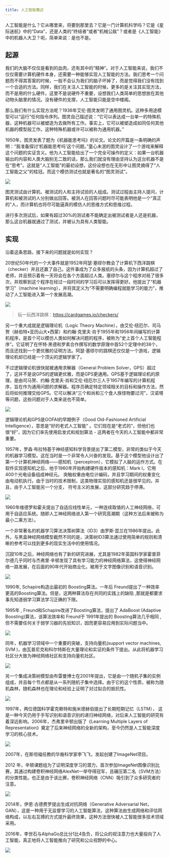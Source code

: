 ```yaml
---
title: 人工智能概述
---
```


人工智能是什么？它从哪里来，将要到那里去？它是一门计算机科学吗？它是《星际迷航》中的“Data”，还是人类的“终结者”或者“机械公敌”？或者是《人工智能》中的机器人大卫？呃，简单来说：是也不是。

## 起源

我们的大脑不仅仅是看到的血肉，还有其中的“精神”。对于人工智能来说，我们不仅仅需要计算机硬件本身，还需要一种能够实现人工智能的方法。我们思考一个问题而不得其答案的时候，一般不会认为我们的脑子坏掉了，而是觉得我们没有找到一个合适的方法。同样，我们在关注人工智能的时候，更多的是关注其实现方法，而不是用的什么硬件。这里不是说硬件不重要，设想我们人类简单的思想放在其他动物头脑里的情况。没有硬件的支撑，人工智能只能是空中楼阁。

那么我们有什么实现方法呢？1936年艾伦·图灵发明了通用图灵机。这种多用途模型可以“运行”任何指令序列。图灵自己描述说：“它可以表达成一台单一的特殊机器，这种机器可以被塑造为去做所有工作。事实上，它可以被塑造成如同任何其他机器的模型般工作。这种特殊机器或许可以被称为通用机器。”


1950年，图灵发表了题为《机器能思考吗》的论文。论文的开篇是一条明确的声明：“我准备探讨‘机器能思考吗’这个问题。”童心未泯的图灵设计了一个游戏来解释这个问题的实证含义。他为人工智能给出了一个完全可操作的定义：如果一台机器输出的内容和人类大脑别无二致的话，那么我们就没有理由坚持认为这台机器不是在“思考”。这就是“人工智能”的最初设想，这份设想也在无形中让图灵摘得了“人工智能之父”的桂冠。而这个模仿测试也就是著名的“图灵测试”。

![](/assets/images/ai/basic/01/turing-test.png.webp)

图灵测试由计算机、被测试的人和主持试验的人组成。测试过程由主持人提问，计算机和被测试的人分别做出回答。被测人在回答问题时尽可能表明他是一个“真正的”人，而计算机也将尽可能逼真的模仿人的思维方式和思维过程。

进行多次测试后，如果有超过30%的测试者不能确定出被测试者是人还是机器，那么这台机器就通过了测试，并被认为具有人类智能。 


## 实现
沿着这条思路，接下来的问题就是如何实现？

20世纪50年代的一个大事件就是1952年阿瑟·塞缪尔教会了计算机下西洋跳棋（checker）并且还赢了自己。这件事成为了众多报纸的头条，因为计算机超过了老师，并且预示着有一天将会在各个方面超过人类。塞缪尔与这个程序对局了很多次，并观察到这个程序在经过一段时间的学习后可以发挥得更好。他提出了“机器学习”（machine learning），并将其定义为“不需要明确编程就能学习的能力”，推动了人工智能进入第一个发展高潮。

![](/assets/images/ai/basic/01/checker.png.webp)

> 玩一玩西洋跳棋：<https://cardgames.io/checkers/>


另一个重大成就是逻辑理论机（Logic Theory Machine），由艾伦·纽厄尔、司马贺（赫伯特•亚历山大•西蒙）和约翰·克里夫·肖于1955年和1956年间编写的计算机程序，是首个可以模仿人类如何解决问题的程序，被称为“史上首个人工智能程序”。它证明了在怀特·黑德和罗素合作撰写的数学原理中首52个定理中的38个，而且还找到一个更优雅的证明方法。阿瑟·塞缪尔的跳棋还仅仅是一个游戏，逻辑理论机却已经是一个顶尖的逻辑学家了。


不过逻辑理论机很快就被通用求解器（General Problem Solver，GPS）超过了，这并不是说GPS的逻辑更优雅，而是GPS更通用。GPS基于逻辑理论机的原理，是由司马贺、约翰·克里夫·肖和艾伦·纽厄尔三人于1957年编写的计算机程序，旨在作为通用问题的求解器。程序员确定特定领域相关的目标和操作方法，然后将如何推理交给GPS。它可以解决“三个和尚和三个食人族怪物要过河”，汉诺塔等问题，这些问题对于人类来说也不简单。

![](/assets/images/ai/basic/01/7bridge.png.webp)

逻辑理论机和GPS是GOFAI的早期例子（Good Old-Fashioned Artificial Intelligence），意思是“好的老式人工智能” 。它们现在是“老式的”，但他们也很“好”，因为它们率先使用启发式和规划算法 - 这两者在今天的人工智能中都非常重要。


1957年，罗森·布拉特基于神经感知科学背景提出了第二模型，非常的类似于今天的机器学习模型。这在当时是一个非常令人兴奋的发现。基于这个模型他设计出了第一个计算机神经网络——感知机（perceptron），它模拟了人脑的运作方式。在软件实现感知机之后，他于1960年开始构建硬件版本的感知机：Mark I，它用400个光电设备组成神经元。 突触权重由电位计编码，并且学习期间的权重变化由电动机执行。由于当时的技术限制，这类物理实现的感知机还是很罕见的。并且，由于人工智能另一个分支， 符号主义的发展，这部分研究趋于停滞。

![](/assets/images/ai/basic/01/mark1.png.webp)

1960年维德罗和霍夫提出了自适应线性单元，一种连续取值的人工神经网络，可用于自适应系统。随即人工神经网络进入第一个研究高潮期（这种方法后来被称为最小二乘方法）。

一个非常著名的机器学习算法决策树算法（ID3）由罗斯·昆兰在1986年提出。此外，与黑盒神经网络模型截然不同的是，决策树ID3算法通过使用简单的规则和清晰的参考可以找到更多的现实生活中的使用情况。

沉寂10年之后，神经网络也有了新的研究进展，尤其是1982年英国科学家霍普菲尔德几乎同时与杰弗里·辛顿发现了具有学习能力的神经网络算法，这使得神经网络一路发展，在后面的90年代开始商业化，被用于文字图像识别和语音识别。

![](/assets/images/ai/basic/01/xindun.png.webp)

1990年, Schapire构造出最初的 Boosting算法。一年后 Freund提出了一种效率更高的Boosting算法。但是，这两种算法存在共同的实践上的缺陷 ,那就是都要求事先知道弱学习算法学习正确的下限。

1995年 , Freund和Schapire改进了Boosting算法，提出了 AdaBoost (Adaptive Boosting)算法，该算法效率和 Freund于 1991年提出的 Boosting算法几乎相同 ,但不需要任何关于弱学习器的先验知识，因而更容易应用到实际问题当中。

![](/assets/images/ai/basic/01/boost.png.webp)

同年，机器学习领域中一个重要的突破，支持向量机(support vector machines,  SVM )，由瓦普尼克和科尔特斯在大量理论和实证的条件下提出。从此将机器学习社区分大致为神经网络社区和支持向量机社区。

![](/assets/images/ai/basic/01/svm.png.webp)

另一个集成决策树模型由布雷曼博士在2001年提出，它是由一个随机子集的实例组成，并且每个节点都是从一系列随机子集中选择。由于它的这个性质，被称为随机森林，随机森林也在理论和经验上证明了对过拟合的抵抗性。

![](/assets/images/ai/basic/01/forest.png.webp)

1997年，两位德国科学霍克赖特和施米德赫伯提出了长期短期记忆（LSTM）， 这是一种今天仍用于手写识别和语音识别的递归神经网络，对后来人工智能的研究有着深远影响。2006年，杰弗里辛顿出版了《Learning Multiple Layers of Representation》奠定了后来神经网络的全新的架构，至今仍然是人工智能深度学习的核心技术。

![](/assets/images/ai/basic/01/lstm.webp)

2007年，在斯坦福任教的华裔科学家李飞飞，发起创建了ImageNet项目。

2012 年，辛顿课题组为了证明深度学习的潜力，首次参加ImageNet图像识别比赛，其通过构建卷积神经网络AlexNet一举夺得冠军，且碾压第二名（SVM方法）的分类性能。也正是由于该比赛，卷积神经网络（CNN）吸引到了众多研究者的注意。

![](/assets/images/ai/basic/01/deep.png.webp)

2014年，伊恩·古德费罗提出生成对抗网络（Generative Adversarial Net，GAN），这是一种用于无监督学习的人工智能算法，这种算法由生成网络和评估网络构成，以左右互搏的方式提升最终效果，这种方法很快被人工智能很多技术领域采用。

2016年，李世石与AlphaGo总比分1比4告负，将公众的视注意力也大量投向了人工智能，真正地将人工智能推向了研究和公众视野的中心。

![](/assets/images/ai/basic/01/go.png.webp)


